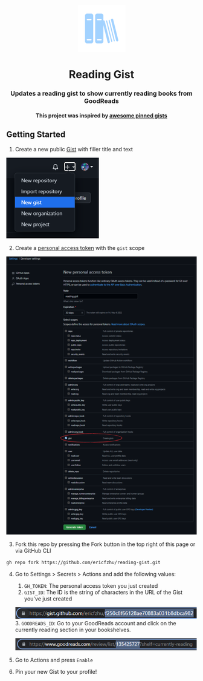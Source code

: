 <p align="center">
    <img src="assets/logo.png" alt="icon" width="125px" />
</p>
<h1 align="center">
    Reading Gist
</h1>

<h3 align="center">Updates a reading gist to show currently reading books from GoodReads</h3>

<h4 align="center">
    This project was inspired by <a href="https://github.com/matchai/awesome-pinned-gists">awesome pinned gists</a>
</h4>

## Getting Started

1. Create a new public [Gist](https://gist.github.com/) with filler title and text

![](assets/guide1.png)

2. Create a [personal access token](https://github.com/settings/tokens/new) with the `gist` scope

![](assets/guide2.png)

3. Fork this repo by pressing the Fork button in the top right of this page or via GitHub CLI

```bash
gh repo fork https://github.com/ericfzhu/reading-gist.git
```

4. Go to Settings > Secrets > Actions and add the following values:
   1. `GH_TOKEN`: The personal access token you just created
   2. `GIST_ID`: The ID is the string of characters in the URL of the Gist you've just created
   
   ![](assets/guide3.png)
   3. `GOODREADS_ID`: Go to your GoodReads account and click on the currently reading section in your bookshelves.
   
   ![](assets/guide4.png)
5. Go to Actions and press `Enable`
6. Pin your new Gist to your profile!
